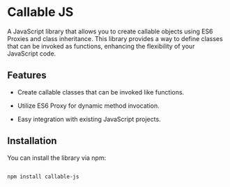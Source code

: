 # Callable JS


A JavaScript library that allows you to create callable objects using ES6 Proxies and class inheritance. This library provides a way to define classes that can be invoked as functions, enhancing the flexibility of your JavaScript code.


## Features


- Create callable classes that can be invoked like functions.

- Utilize ES6 Proxy for dynamic method invocation.

- Easy integration with existing JavaScript projects.


## Installation


You can install the library via npm:


```bash

npm install callable-js